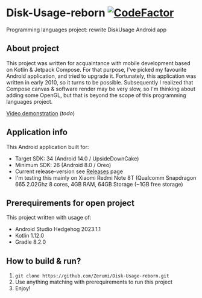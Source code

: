 # Disk-Usage-reborn [![CodeFactor](https://www.codefactor.io/repository/github/zerumi/disk-usage-reborn/badge)](https://www.codefactor.io/repository/github/zerumi/disk-usage-reborn)
Programming languages project: rewrite DiskUsage Android app

## About project
This project was written for acquaintance with mobile development based on Kotlin & Jetpack Compose. For that purpose, I've picked my favourite Android application, and tried to upgrade it. Fortunately, this application was written in early 2010, so it turns to be possible. Subsequently I realized that Compose canvas & software render may be very slow, so I'm thinking about adding some OpenGL, but that is beyond the scope of this programming languages project.

<ins>Video demonstration</ins> (*todo*)

## Application info
This Android application built for:
- Target SDK: 34 (Android 14.0 / UpsideDownCake)
- Minimum SDK: 26 (Android 8.0 / Oreo)
- Current release-version see [Releases](https://github.com/Zerumi/Disk-Usage-reborn/releases) page
- I'm testing this mainly on Xiaomi Redmi Note 8T (Qualcomm Snapdragon 665 2.02Ghz 8 cores, 4GB RAM, 64GB Storage (~1GB free storage)

## Prerequirements for open project
This project written with usage of:
- Android Studio Hedgehog 2023.1.1
- Kotlin 1.12.0
- Gradle 8.2.0

## How to build & run?
1. `git clone https://github.com/Zerumi/Disk-Usage-reborn.git`
2. Use anything matching with prerequirements to run this project
3. Enjoy!
